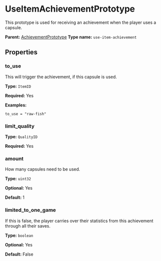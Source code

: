 # UseItemAchievementPrototype

This prototype is used for receiving an achievement when the player uses a capsule.

**Parent:** [AchievementPrototype](AchievementPrototype.md)
**Type name:** `use-item-achievement`

## Properties

### to_use

This will trigger the achievement, if this capsule is used.

**Type:** `ItemID`

**Required:** Yes

**Examples:**

```
to_use = "raw-fish"
```

### limit_quality

**Type:** `QualityID`

**Required:** Yes

### amount

How many capsules need to be used.

**Type:** `uint32`

**Optional:** Yes

**Default:** 1

### limited_to_one_game

If this is false, the player carries over their statistics from this achievement through all their saves.

**Type:** `boolean`

**Optional:** Yes

**Default:** False

